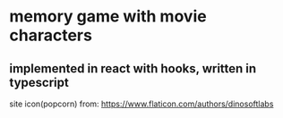 # memory game with movie characters
## implemented in react with hooks, written in typescript

site icon(popcorn) from: https://www.flaticon.com/authors/dinosoftlabs